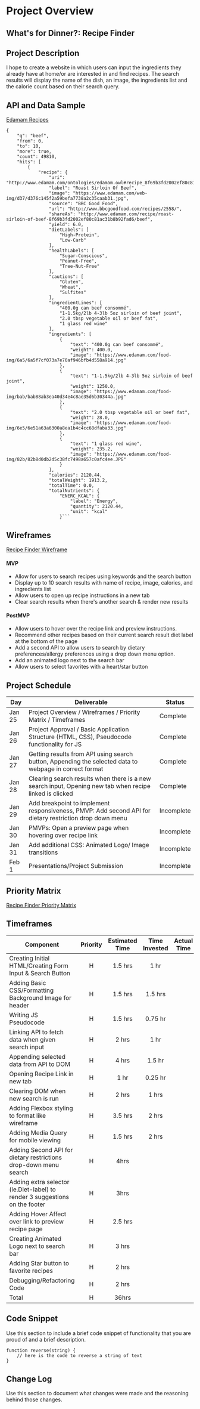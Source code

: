 # Project Overview

## What's for Dinner?: Recipe Finder

## Project Description

I hope to create a website in which users can input the ingredients they already have at home/or are interested in and find recipes. The search results will display the name of the dish, an image, the ingredients list and the calorie count based on their search query.

## API and Data Sample

[Edamam Recipes](https://api.edamam.com/search?q=beef&app_id=a831c57c&app_key=a221d866f1d02a09e0fd4777785d31c4)

````
{
    "q": "beef",
    "from": 0,
    "to": 10,
    "more": true,
    "count": 49810,
    "hits": [
        {
            "recipe": {
                "uri": "http://www.edamam.com/ontologies/edamam.owl#recipe_8f69b3fd2002ef80c81ac31b8b92fad6",
                "label": "Roast Sirloin Of Beef",
                "image": "https://www.edamam.com/web-img/d37/d376c145f2a59befa7738a2c35caab31.jpg",
                "source": "BBC Good Food",
                "url": "http://www.bbcgoodfood.com/recipes/2558/",
                "shareAs": "http://www.edamam.com/recipe/roast-sirloin-of-beef-8f69b3fd2002ef80c81ac31b8b92fad6/beef",
                "yield": 6.0,
                "dietLabels": [
                    "High-Protein",
                    "Low-Carb"
                ],
                "healthLabels": [
                    "Sugar-Conscious",
                    "Peanut-Free",
                    "Tree-Nut-Free"
                ],
                "cautions": [
                    "Gluten",
                    "Wheat",
                    "Sulfites"
                ],
                "ingredientLines": [
                    "400.0g can beef consommé",
                    "1-1.5kg/2lb 4-3lb 5oz sirloin of beef joint",
                    "2.0 tbsp vegetable oil or beef fat",
                    "1 glass red wine"
                ],
                "ingredients": [
                    {
                        "text": "400.0g can beef consommé",
                        "weight": 400.0,
                        "image": "https://www.edamam.com/food-img/6a5/6a5f7cf073a7e70af946bfb4d558a914.jpg"
                    },
                    {
                        "text": "1-1.5kg/2lb 4-3lb 5oz sirloin of beef joint",
                        "weight": 1250.0,
                        "image": "https://www.edamam.com/food-img/bab/bab88ab3ea40d34e4c8ae35d6b30344a.jpg"
                    },
                    {
                        "text": "2.0 tbsp vegetable oil or beef fat",
                        "weight": 28.0,
                        "image": "https://www.edamam.com/food-img/6e5/6e51a63a6300a8ea1b4c4cc68dfaba33.jpg"
                    },
                    {
                        "text": "1 glass red wine",
                        "weight": 235.2,
                        "image": "https://www.edamam.com/food-img/82b/82b8d0db2d5c38fc7498a657c0afc4ee.JPG"
                    }
                ],
                "calories": 2120.44,
                "totalWeight": 1913.2,
                "totalTime": 0.0,
                "totalNutrients": {
                    "ENERC_KCAL": {
                        "label": "Energy",
                        "quantity": 2120.44,
                        "unit": "kcal"
                    }```
````

## Wireframes

[Recipe Finder Wireframe](https://whimsical.com/ga-sei-recipe-finder-wireframe-D48Dw7XvQhnPSyLWZpgzte)

#### MVP

- Allow for users to search recipes using keywords and the search button
- Display up to 10 search results with name of recipe, image, calories, and ingredients list
- Allow users to open up recipe instructions in a new tab
- Clear search results when there's another search & render new results

#### PostMVP

- Allow users to hover over the recipe link and preview instructions.
- Recommend other recipes based on their current search result diet label at the bottom of the page
- Add a second API to allow users to search by dietary preferences/allergy preferences using a drop down menu option.
- Add an animated logo next to the search bar
- Allow users to select favorites with a heart/star button

## Project Schedule

| Day    | Deliverable                                                                                             | Status     |
| ------ | ------------------------------------------------------------------------------------------------------- | ---------- |
| Jan 25 | Project Overview / Wireframes / Priority Matrix / Timeframes                                            | Complete   |
| Jan 26 | Project Approval / Basic Application Structure (HTML, CSS), Pseudocode functionality for JS             | Complete   |
| Jan 27 | Getting results from API using search button, Appending the selected data to webpage in correct format  | Complete   |
| Jan 28 | Clearing search results when there is a new search input, Opening new tab when recipe linked is clicked | Complete   |
| Jan 29 | Add breakpoint to implement responsiveness, PMVP: Add second API for dietary restriction drop down menu | Incomplete |
| Jan 30 | PMVPs: Open a preview page when hovering over recipe link                                               | Incomplete |
| Jan 31 | Add additional CSS: Animated Logo/ Image transitions                                                    | Incomplete |
| Feb 1  | Presentations/Project Submission                                                                        | Incomplete |

## Priority Matrix

[Recipe Finder Priority Matrix](https://app.conceptboard.com/export/46a089f2-0ca7-47c8-ae10-eed47605ad7c/versions/;hi=1;low=390)

## Timeframes

| Component                                                                   | Priority | Estimated Time | Time Invested | Actual Time |
| --------------------------------------------------------------------------- | :------: | :------------: | :-----------: | :---------: |
| Creating Initial HTML/Creating Form Input & Search Button                   |    H     |    1.5 hrs     |     1 hr      |             |
| Adding Basic CSS/Formatting Background Image for header                     |    H     |    1.5 hrs     |    1.5 hrs    |             |
| Writing JS Pseudocode                                                       |    H     |    1.5 hrs     |    0.75 hr    |             |
| Linking API to fetch data when given search input                           |    H     |     2 hrs      |     1 hr      |             |
| Appending selected data from API to DOM                                     |    H     |     4 hrs      |    1.5 hr     |             |
| Opening Recipe Link in new tab                                              |    H     |      1 hr      |    0.25 hr    |             |
| Clearing DOM when new search is run                                         |    H     |     2 hrs      |     1 hrs     |             |
| Adding Flexbox styling to format like wireframe                             |    H     |    3.5 hrs     |     2 hrs     |             |
| Adding Media Query for mobile viewing                                       |    H     |    1.5 hrs     |     2 hrs     |             |
| Adding Second API for dietary restrictions drop-down menu search            |    H     |      4hrs      |               |             |
| Adding extra selector (ie.Diet-label) to render 3 suggestions on the footer |    H     |      3hrs      |               |             |
| Adding Hover Affect over link to preview recipe page                        |    H     |    2.5 hrs     |               |             |
| Creating Animated Logo next to search bar                                   |    H     |     3 hrs      |               |             |
| Adding Star button to favorite recipes                                      |    H     |     2 hrs      |               |             |
| Debugging/Refactoring Code                                                  |    H     |     2 hrs      |               |             |
| Total                                                                       |    H     |     36hrs      |               |             |

## Code Snippet

Use this section to include a brief code snippet of functionality that you are proud of and a brief description.

```
function reverse(string) {
	// here is the code to reverse a string of text
}
```

## Change Log

Use this section to document what changes were made and the reasoning behind those changes.
